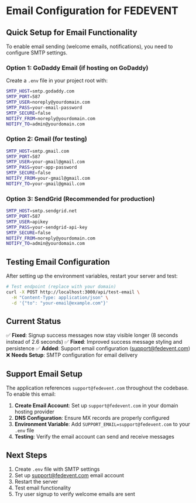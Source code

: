 # Email Configuration for FEDEVENT

## Quick Setup for Email Functionality

To enable email sending (welcome emails, notifications), you need to configure SMTP settings.

### Option 1: GoDaddy Email (if hosting on GoDaddy)

Create a `.env` file in your project root with:

```bash
SMTP_HOST=smtp.godaddy.com
SMTP_PORT=587
SMTP_USER=noreply@yourdomain.com
SMTP_PASS=your-email-password
SMTP_SECURE=false
NOTIFY_FROM=noreply@yourdomain.com
NOTIFY_TO=admin@yourdomain.com
```

### Option 2: Gmail (for testing)

```bash
SMTP_HOST=smtp.gmail.com
SMTP_PORT=587
SMTP_USER=your-gmail@gmail.com
SMTP_PASS=your-app-password
SMTP_SECURE=false
NOTIFY_FROM=your-gmail@gmail.com
NOTIFY_TO=your-gmail@gmail.com
```

### Option 3: SendGrid (Recommended for production)

```bash
SMTP_HOST=smtp.sendgrid.net
SMTP_PORT=587
SMTP_USER=apikey
SMTP_PASS=your-sendgrid-api-key
SMTP_SECURE=false
NOTIFY_FROM=noreply@yourdomain.com
NOTIFY_TO=admin@yourdomain.com
```

## Testing Email Configuration

After setting up the environment variables, restart your server and test:

```bash
# Test endpoint (replace with your domain)
curl -X POST http://localhost:3000/api/test-email \
  -H "Content-Type: application/json" \
  -d '{"to": "your-email@example.com"}'
```

## Current Status

✅ **Fixed**: Signup success messages now stay visible longer (8 seconds instead of 2.6 seconds)
✅ **Fixed**: Improved success message styling and persistence
✅ **Added**: Support email configuration (support@fedevent.com)
❌ **Needs Setup**: SMTP configuration for email delivery

## Support Email Setup

The application references `support@fedevent.com` throughout the codebase. To enable this email:

1. **Create Email Account**: Set up `support@fedevent.com` in your domain hosting provider
2. **DNS Configuration**: Ensure MX records are properly configured
3. **Environment Variable**: Add `SUPPORT_EMAIL=support@fedevent.com` to your `.env` file
4. **Testing**: Verify the email account can send and receive messages

## Next Steps

1. Create `.env` file with SMTP settings
2. Set up support@fedevent.com email account
3. Restart the server
4. Test email functionality
5. Try user signup to verify welcome emails are sent


